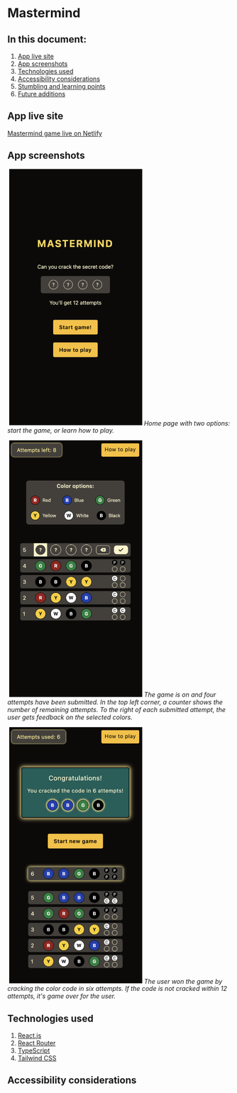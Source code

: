 # Mastermind

## In this document:
1. [App live site](#app-live-site)
2. [App screenshots](#screenshots)
3. [Technologies used](#technologies-used)
4. [Accessibility considerations](#accessibility-considerations)
5. [Stumbling and learning points](#stumbling-and-learning-points)
6. [Future additions](#future-additions)

## App live site
[Mastermind game live on Netlify](https://mastermind-v2-ajo-b.netlify.app/)

## App screenshots
![]() <img src="/src/assets/mastermind-start.png" width=300px alt="Mastermind home page.">
*Home page with two options: start the game, or learn how to play.*

![]() <img src="/src/assets/mastermind-gameon.png" width=300px alt="Mastermind game on. Four attempts have been submitted.">
*The game is on and four attempts have been submitted. In the top left corner, a counter shows the number of remaining attempts. To the right of each submitted attempt, the user gets feedback on the selected colors.*

![]() <img src="/src/assets/mastermind-gamewon.png" width=300px alt="Mastermind game won. The user is congratulated for cracking the code in six attempts.">
*The user won the game by cracking the color code in six attempts. If the code is not cracked within 12 attempts, it's game over for the user.*

## Technologies used
1. [React.js](https://react.dev/)
2. [React Router](https://reactrouter.com/)
3. [TypeScript](https://www.typescriptlang.org/)
4. [Tailwind CSS](https://v2.tailwindcss.com/)

## Accessibility considerations


